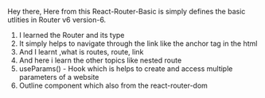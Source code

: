 Hey there,
Here from this React-Router-Basic is simply defines the basic utlities in Router v6 version-6.
  1. I learned the Router and its type
  2. It simply helps to navigate through the link like the anchor tag in the html
  3. And I learnt ,what is routes, route, link
  4. And here i learn the other topics like nested route
  5. useParams() - Hook which is helps to create and access multiple parameters of a website
  6. Outline component which also from the react-router-dom
